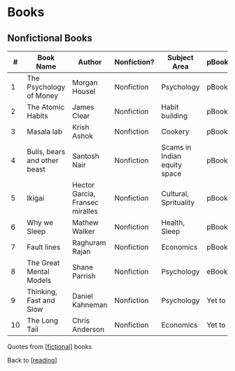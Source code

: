 # Books

## Nonfictional Books

| #   | Book Name                    | Author                          | Nonfiction? | Subject Area                 | pBook/eBook | Pages | Notes                                                       |
| --- | ---------------------------- | ------------------------------- | ----------- | ---------------------------- | ----------- | ----- | ----------------------------------------------------------- |
| 1   | The Psychology of Money      | Morgan Housel                   | Nonfiction  | Psychology                   | pBook       | 240   | [Blog post](https://dheepak.netlify.app/notes/psych-money/) |
| 2   | The Atomic Habits            | James Clear                     | Nonfiction  | Habit building               | pBook       | 288   |
| 3   | Masala lab                   | Krish Ashok                     | Nonfiction  | Cookery                      | pBook       | 237   |
| 4   | Bulls, bears and other beast | Santosh Nair                    | Nonfiction  | Scams in Indian equity space | pBook       | 358   |
| 5   | Ikigai                       | Hector Garcia, Fransec miralles | Nonfiction  | Cultural, Sprituality        | pBook       | 185   |
| 6   | Why we Sleep                 | Mathew Walker                   | Nonfiction  | Health, Sleep                | pBook       | 340   |
| 7   | Fault lines                  | Raghuram Rajan                  | Nonfiction  | Economics                    | pBook       | 321   |
| 8   | The Great Mental Models      | Shane Parrish                   | Nonfiction  | Psychology                   | eBook       | 197   |
| 9   | Thinking, Fast and Slow      | Daniel Kahneman                 | Nonfiction  | Psychology                   | Yet to buy  | 499   |
| 10  | The Long Tail                | Chris Anderson                  | Nonfiction  | Economics                    | Yet to buy  | 288   |

Quotes from [[fictional]] books

Back to [[reading]]

[//begin]: # "Autogenerated link references for markdown compatibility"
[fictional]: fictional.md "Quotes from Fictional Books"
[reading]: reading.md "Reading"
[//end]: # "Autogenerated link references"
